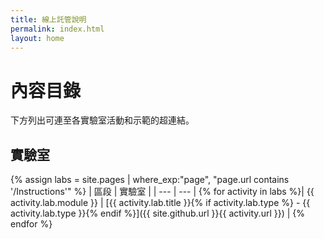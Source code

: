 ```yaml
---
title: 線上託管說明
permalink: index.html
layout: home
---
```


# <a name="content-directory"></a>內容目錄

下方列出可連至各實驗室活動和示範的超連結。

## <a name="labs"></a>實驗室

{% assign labs = site.pages | where_exp:"page", "page.url contains '/Instructions'" %}
| 區段 | 實驗室 |
| --- | --- | 
{% for activity in labs  %}| {{ activity.lab.module }} | [{{ activity.lab.title }}{% if activity.lab.type %} - {{ activity.lab.type }}{% endif %}]({{ site.github.url }}{{ activity.url }}) |
{% endfor %}

